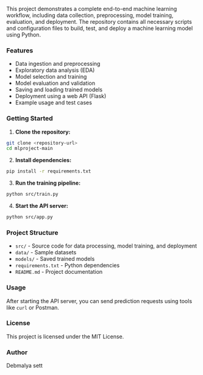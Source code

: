 This project demonstrates a complete end-to-end machine learning workflow, including data collection, preprocessing, model training, evaluation, and deployment. The repository contains all necessary scripts and configuration files to build, test, and deploy a machine learning model using Python.

### Features

- Data ingestion and preprocessing
- Exploratory data analysis (EDA)
- Model selection and training
- Model evaluation and validation
- Saving and loading trained models
- Deployment using a web API (Flask)
- Example usage and test cases

### Getting Started

1. **Clone the repository:**
  ```bash
  git clone <repository-url>
  cd mlproject-main
  ```

2. **Install dependencies:**
  ```bash
  pip install -r requirements.txt
  ```

3. **Run the training pipeline:**
  ```bash
  python src/train.py
  ```

4. **Start the API server:**
  ```bash
  python src/app.py
  ```

### Project Structure

- `src/` - Source code for data processing, model training, and deployment
- `data/` - Sample datasets
- `models/` - Saved trained models
- `requirements.txt` - Python dependencies
- `README.md` - Project documentation

### Usage

After starting the API server, you can send prediction requests using tools like `curl` or Postman.

### License

This project is licensed under the MIT License.

### Author

Debmalya sett
